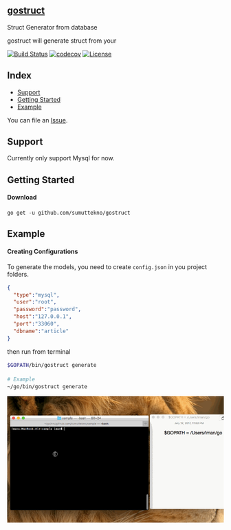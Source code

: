 ## [gostruct](#)

Struct Generator from database

gostruct will generate struct from your

[![Build Status](https://travis-ci.org/sumuttekno/gostruct.svg?branch=master)](https://travis-ci.org/sumuttekno/gostruct)
[![codecov](https://codecov.io/gh/sumuttekno/gostruct/branch/master/graph/badge.svg)](https://codecov.io/gh/sumuttekno/gostruct)
[![License](https://img.shields.io/github/license/mashape/apistatus.svg)](https://github.com/sumuttekno/gostruct/blob/master/LICENSE)

## Index

* [Support](#support)
* [Getting Started](#getting-started)
* [Example](#example)

You can file an [Issue](https://github.com/sumuttekno/gostruct/issues/new).

## Support
Currently only support Mysql for now.

## Getting Started

#### Download

```shell
go get -u github.com/sumuttekno/gostruct
```
## Example

#### Creating Configurations
To generate the models, you need to create `config.json` in you project folders.

```json
{
  "type":"mysql",
  "user":"root",
  "password":"password",
  "host":"127.0.0.1",
  "port":"33060",
  "dbname":"article"
}
```
then run from terminal

```bash
$GOPATH/bin/gostruct generate

# Example
~/go/bin/gostruct generate
```

![Example to use Faker](gostruct.gif)
